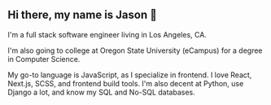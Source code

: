 ## Hi there, my name is Jason 👋

I'm a full stack software engineer living in Los Angeles, CA.

I'm also going to college at Oregon State University (eCampus) for a degree in Computer Science.

My go-to language is JavaScript, as I specialize in frontend. I love React, Next.js, SCSS, and frontend build tools. I'm also decent at Python, use Django a lot, and know my SQL and No-SQL databases.

<!--
**elaboratecon/elaboratecon** is a ✨ _special_ ✨ repository because its `README.md` (this file) appears on your GitHub profile.

Here are some ideas to get you started:

- 🔭 I’m currently working on ...
- 🌱 I’m currently learning ...
- 👯 I’m looking to collaborate on ...
- 🤔 I’m looking for help with ...
- 💬 Ask me about ...
- 📫 How to reach me: ...
- 😄 Pronouns: ...
- ⚡ Fun fact: ...
-->
